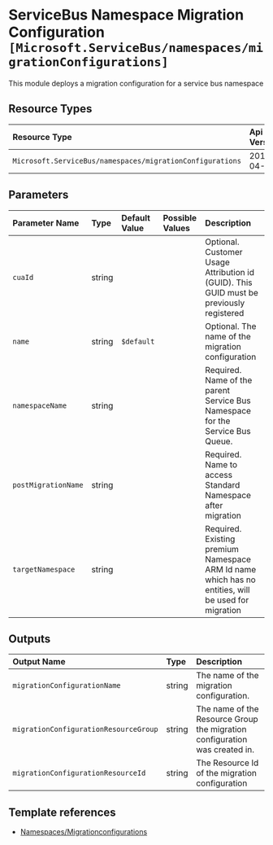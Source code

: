 # ServiceBus Namespace Migration Configuration `[Microsoft.ServiceBus/namespaces/migrationConfigurations]`

This module deploys a migration configuration for a service bus namespace

## Resource Types

| Resource Type | Api Version |
| :-- | :-- |
| `Microsoft.ServiceBus/namespaces/migrationConfigurations` | 2017-04-01 |

## Parameters

| Parameter Name | Type | Default Value | Possible Values | Description |
| :-- | :-- | :-- | :-- | :-- |
| `cuaId` | string |  |  | Optional. Customer Usage Attribution id (GUID). This GUID must be previously registered |
| `name` | string | `$default` |  | Optional. The name of the migration configuration |
| `namespaceName` | string |  |  | Required. Name of the parent Service Bus Namespace for the Service Bus Queue. |
| `postMigrationName` | string |  |  | Required. Name to access Standard Namespace after migration |
| `targetNamespace` | string |  |  | Required. Existing premium Namespace ARM Id name which has no entities, will be used for migration |

## Outputs

| Output Name | Type | Description |
| :-- | :-- | :-- |
| `migrationConfigurationName` | string | The name of the migration configuration. |
| `migrationConfigurationResourceGroup` | string | The name of the Resource Group the migration configuration was created in. |
| `migrationConfigurationResourceId` | string | The Resource Id of the migration configuration |

## Template references

- [Namespaces/Migrationconfigurations](https://docs.microsoft.com/en-us/azure/templates/Microsoft.ServiceBus/2017-04-01/namespaces/migrationConfigurations)
